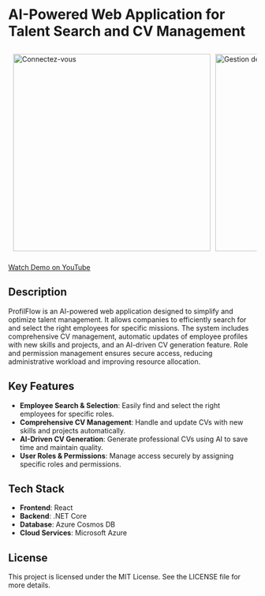 # AI-Powered Web Application for Talent Search and CV Management

<div style="display: flex; overflow-x: auto; white-space: nowrap; gap: 10px; padding: 10px;">
<img src="https://github.com/user-attachments/assets/1acfebd2-ce8b-4ccf-908a-e4b035da4756" alt="Connectez-vous" width="400" />
<img src="https://github.com/user-attachments/assets/f68839eb-53f9-486e-946a-f2e5af7401d4" alt="Gestion des Cv utilisateurs" width="400" />
<img src="https://github.com/user-attachments/assets/dd03e2f3-57c7-4fd3-ac1d-6083d7314b70" alt="Consultation du CV" width="400" />
<img src="https://github.com/user-attachments/assets/d2b59759-9554-45b5-a5d5-cb8c13a9a76f" alt="Édition du CV" width="400" />
<img src="https://github.com/user-attachments/assets/f1a18dfc-89d8-4c32-9878-296b08b533d4" alt="Gestion des rôles" width="400" />
<img src="https://github.com/user-attachments/assets/36de0dc0-9e72-41ff-9adf-5eb216e73226" alt="Remplissage de formulaire" width="400" />
<img src="https://github.com/user-attachments/assets/7b299840-fe6e-4286-b25a-a46681a081fd" alt="Résultat des collaborateurs adéquats pour une mission" width="400" />
<img src="https://github.com/user-attachments/assets/82387af3-6382-431d-8434-5b9b04e72b71" alt="Choix des modèles de CV" width="400" />
<img src="https://github.com/user-attachments/assets/0b0290c0-973e-47a6-9d2f-6d6488ad7332" alt="Visualisation de modèle" width="400" />
</div>

[Watch Demo on YouTube](https://www.youtube.com/watch?v=iz_Qoo0w5eo&t=122s&ab_channel=emnaothmen)
## Description

ProfilFlow is an AI-powered web application designed to simplify and optimize talent management. It allows companies to efficiently search for and select the right employees for specific missions. The system includes comprehensive CV management, automatic updates of employee profiles with new skills and projects, and an AI-driven CV generation feature. Role and permission management ensures secure access, reducing administrative workload and improving resource allocation.


## Key Features

- **Employee Search & Selection**: Easily find and select the right employees for specific roles.
- **Comprehensive CV Management**: Handle and update CVs with new skills and projects automatically.
- **AI-Driven CV Generation**: Generate professional CVs using AI to save time and maintain quality.
- **User Roles & Permissions**: Manage access securely by assigning specific roles and permissions.

## Tech Stack

- **Frontend**: React
- **Backend**: .NET Core
- **Database**: Azure Cosmos DB
- **Cloud Services**: Microsoft Azure


## License
This project is licensed under the MIT License. See the LICENSE file for more details.
